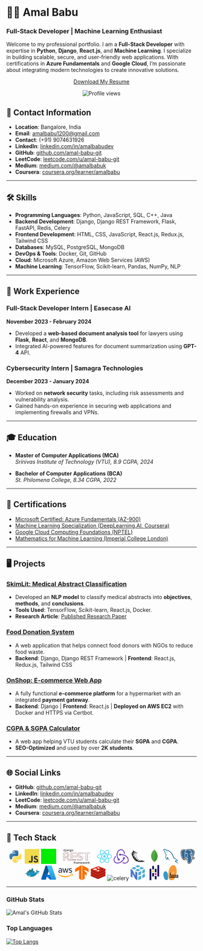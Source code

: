 # 👨‍💻 Amal Babu  
### Full-Stack Developer | Machine Learning Enthusiast 


Welcome to my professional portfolio. I am a **Full-Stack Developer** with expertise in **Python**, **Django**, **React.js**, and **Machine Learning**. I specialize in building scalable, secure, and user-friendly web applications. With certifications in **Azure Fundamentals** and **Google Cloud**, I’m passionate about integrating modern technologies to create innovative solutions.

<div align="center">

[Download My Resume](https://drive.google.com/file/d/1KTYiS7ezcqsg1Y6eNOUKm4QPa_3tZWze/view?usp=sharing) 

![Profile views](https://komarev.com/ghpvc/?username=amal-babu-git&color=blue)

</div>


## 📍 Contact Information

- **Location**: Bangalore, India
- **Email**: [amalbabu1200@gmail.com](mailto:amalbabu1200@gmail.com)
- **Contact**: (+91) 9074631926
- **LinkedIn**: <a href="https://www.linkedin.com/in/amalbabudev" target="_blank">linkedin.com/in/amalbabudev</a>
- **GitHub**: <a href="https://github.com/amal-babu-git" target="_blank">github.com/amal-babu-git</a>
- **LeetCode**: <a href="https://leetcode.com/u/amal-babu-git" target="_blank">leetcode.com/u/amal-babu-git</a>
- **Medium**: <a href="https://medium.com/@amalbabuk" target="_blank">medium.com/@amalbabuk</a>
- **Coursera**: <a href="https://www.coursera.org/learner/amalbabu" target="_blank">coursera.org/learner/amalbabu</a>

---

## 🛠️ Skills

- **Programming Languages**: Python, JavaScript, SQL, C++, Java
- **Backend Development**: Django, Django REST Framework, Flask, FastAPI, Redis, Celery
- **Frontend Development**: HTML, CSS, JavaScript, React.js, Redux.js, Tailwind CSS
- **Databases**: MySQL, PostgreSQL, MongoDB
- **DevOps & Tools**: Docker, Git, GitHub
- **Cloud**: Microsoft Azure, Amazon Web Services (AWS)
- **Machine Learning**: TensorFlow, Scikit-learn, Pandas, NumPy, NLP


---

## 💼 Work Experience

### Full-Stack Developer Intern | Easecase AI  
**November 2023 - February 2024**  
- Developed a **web-based document analysis tool** for lawyers using **Flask**, **React**, and **MongoDB**.  
- Integrated AI-powered features for document summarization using **GPT-4** API.

### Cybersecurity Intern | Samagra Technologies  
**December 2023 - January 2024**  
- Worked on **network security** tasks, including risk assessments and vulnerability analysis.  
- Gained hands-on experience in securing web applications and implementing firewalls and VPNs.

---

## 🎓 Education

- **Master of Computer Applications (MCA)**  
  *Srinivas Institute of Technology (VTU), 8.9 CGPA, 2024*

- **Bachelor of Computer Applications (BCA)**  
  *St. Philomena College, 8.34 CGPA, 2022*

---

## 🌟 Certifications

- [Microsoft Certified: Azure Fundamentals (AZ-900)](https://www.credly.com/badges/e6115f54-1354-4f71-a0a7-07615762b6fd/linked_in_profile)
- [Machine Learning Specialization (DeepLearning.AI, Coursera)](https://www.coursera.org/account/accomplishments/specialization/HYGYCXYPBVND?utm_source=link&utm_medium=certificate&utm_content=cert_image&utm_campaign=sharing_cta&utm_product=s12n)
- [Google Cloud Computing Foundations (NPTEL)](https://archive.nptel.ac.in/content/noc/NOC23/SEM2/Ecertificates/106/noc23-cs90/Course/NPTEL23CS90S84140058020285070.pdf)
- [Mathematics for Machine Learning (Imperial College London)](https://www.coursera.org/account/accomplishments/specialization/23Q6S6A6VZRL)

---

## 🖥️ Projects

### [SkimLit: Medical Abstract Classification](https://github.com/amal-babu-git)  
- Developed an **NLP model** to classify medical abstracts into **objectives**, **methods**, and **conclusions**.  
- **Tools Used**: TensorFlow, Scikit-learn, React.js, Docker.  
- **Research Article**: [Published Research Paper](https://www.ijrar.org/papers/IJRAR1DUP049.pdf)

### [Food Donation System](https://github.com/amal-babu-git/food-donation-system)  
- A web application that helps connect food donors with NGOs to reduce food waste.  
- **Backend**: Django, Django REST Framework | **Frontend**: React.js, Redux.js, Tailwind CSS

### [OnShop: E-commerce Web App](https://onshopweb.web.app/)  
- A fully functional **e-commerce platform** for a hypermarket with an integrated **payment gateway**.  
- **Backend**: Django | **Frontend**: React.js | **Deployed on AWS EC2** with Docker and HTTPS via Certbot.

### [CGPA & SGPA Calculator](https://cgpa-sgpa.web.app/)  
- A web app helping VTU students calculate their **SGPA** and **CGPA**.  
- **SEO-Optimized** and used by over **2K students**.

---

## 🌐 Social Links

- **GitHub**: <a href="https://github.com/amal-babu-git" target="_blank">github.com/amal-babu-git</a>  
- **LinkedIn**: <a href="https://www.linkedin.com/in/amalbabudev" target="_blank">linkedin.com/in/amalbabudev</a>  
- **LeetCode**: <a href="https://leetcode.com/u/amal-babu-git" target="_blank">leetcode.com/u/amal-babu-git</a>  
- **Medium**: <a href="https://medium.com/@amalbabuk" target="_blank">medium.com/@amalbabuk</a>  
- **Coursera**: <a href="https://www.coursera.org/learner/amalbabu" target="_blank">coursera.org/learner/amalbabu</a>

---
## 🔧 Tech Stack
<div align="center">
  <img src="https://raw.githubusercontent.com/devicons/devicon/master/icons/python/python-original.svg" alt="python" width="40" height="40"/>
  <img src="https://raw.githubusercontent.com/devicons/devicon/master/icons/javascript/javascript-original.svg" alt="javascript" width="40" height="40"/>
  <img src="https://raw.githubusercontent.com/devicons/devicon/master/icons/django/django-plain.svg" alt="django" width="40" height="40" style="filter: brightness(0) saturate(100%) invert(48%) sepia(79%) saturate(2476%) hue-rotate(86deg) brightness(118%) contrast(119%);"/>
  <img src="https://raw.githubusercontent.com/encode/django-rest-framework/master/docs/img/logo.png" alt="django rest framework" width="100" height="40"/>
  <img src="https://raw.githubusercontent.com/devicons/devicon/master/icons/react/react-original.svg" alt="react" width="40" height="40"/>
  <img src="https://raw.githubusercontent.com/devicons/devicon/master/icons/redux/redux-original.svg" alt="redux" width="40" height="40"/>
  <img src="https://raw.githubusercontent.com/devicons/devicon/master/icons/flask/flask-original.svg" alt="flask" width="40" height="40"/>
  <img src="https://raw.githubusercontent.com/devicons/devicon/master/icons/mongodb/mongodb-original.svg" alt="mongodb" width="40" height="40"/>
  <img src="https://raw.githubusercontent.com/devicons/devicon/master/icons/mysql/mysql-original.svg" alt="mysql" width="40" height="40"/>
  <img src="https://raw.githubusercontent.com/devicons/devicon/master/icons/postgresql/postgresql-original.svg" alt="postgresql" width="40" height="40"/>
  <img src="https://raw.githubusercontent.com/devicons/devicon/master/icons/docker/docker-original.svg" alt="docker" width="40" height="40"/>
  <img src="https://raw.githubusercontent.com/devicons/devicon/master/icons/azure/azure-original.svg" alt="azure" width="40" height="40"/>
  <img src="https://raw.githubusercontent.com/devicons/devicon/master/icons/amazonwebservices/amazonwebservices-original-wordmark.svg" alt="aws" width="40" height="40"/>
  <img src="https://raw.githubusercontent.com/devicons/devicon/master/icons/tensorflow/tensorflow-original.svg" alt="tensorflow" width="40" height="40"/>
  <img src="https://raw.githubusercontent.com/devicons/devicon/master/icons/redis/redis-original.svg" alt="redis" width="40" height="40"/>
  <img src="https://raw.githubusercontent.com/simple-icons/simple-icons/develop/icons/celery.svg" alt="celery" width="40" height="40"/>
  <img src="https://raw.githubusercontent.com/devicons/devicon/master/icons/numpy/numpy-original.svg" alt="numpy" width="40" height="40"/>
  <img src="https://raw.githubusercontent.com/devicons/devicon/master/icons/pandas/pandas-original.svg" alt="pandas" width="40" height="40"/>
  <img src="https://raw.githubusercontent.com/scikit-learn/scikit-learn/main/doc/logos/scikit-learn-logo-without-subtitle.svg" alt="scikit-learn" width="40" height="40"/>
</div>



---



### GitHub Stats

![Amal's GitHub Stats](https://github-readme-stats.vercel.app/api?username=amal-babu-git&show_icons=true&count_private=true&hide=prs)

### Top Languages

[![Top Langs](https://github-readme-stats.vercel.app/api/top-langs/?username=amal-babu-git&langs_count=8&layout=compact)](https://github.com/amal-babu-git)

<!-- ### Streak Stats

![GitHub Streak](https://github-readme-streak-stats.herokuapp.com/?user=amal-babu-git) -->
